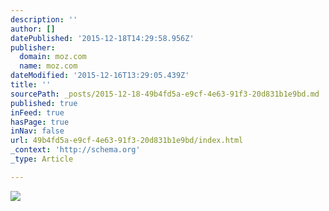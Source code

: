 ```yaml
---
description: ''
author: []
datePublished: '2015-12-18T14:29:58.956Z'
publisher:
  domain: moz.com
  name: moz.com
dateModified: '2015-12-16T13:29:05.439Z'
title: ''
sourcePath: _posts/2015-12-18-49b4fd5a-e9cf-4e63-91f3-20d831b1e9bd.md
published: true
inFeed: true
hasPage: true
inNav: false
url: 49b4fd5a-e9cf-4e63-91f3-20d831b1e9bd/index.html
_context: 'http://schema.org'
_type: Article

---
```

![](https://moz.com/rand/wp-content/uploads/2013/08/evp-vs-mvp.gif)